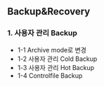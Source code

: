 ## Backup&Recovery

### 1. 사용자 관리 Backup
- 1-1 Archive mode로 변경
- 1-2 사용자 관리 Cold Backup
- 1-3 사용자 관리 Hot Backup
- 1-4 Controlfile Backup
